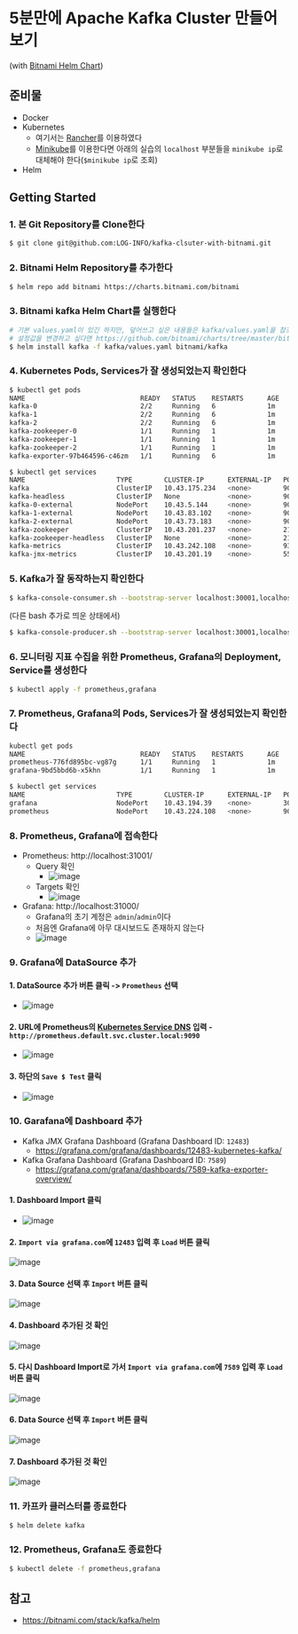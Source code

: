 # 5분만에 Apache Kafka Cluster 만들어보기 
(with [Bitnami Helm Chart](https://github.com/bitnami/charts))

## 준비물
- Docker
- Kubernetes 
  - 여기서는 [Rancher](https://rancher.com/)를 이용하였다
  - [Minikube](https://minikube.sigs.k8s.io/docs/start/)를 이용한다면 아래의 실습의 `localhost` 부분들을 `minikube ip`로 대체해야 한다(`$minikube ip`로 조회)
- Helm

## Getting Started
### 1. 본 Git Repository를 Clone한다
```bash
$ git clone git@github.com:LOG-INFO/kafka-clsuter-with-bitnami.git
```

### 2. Bitnami Helm Repository를 추가한다
```bash
$ helm repo add bitnami https://charts.bitnami.com/bitnami
```

### 3. Bitnami kafka Helm Chart를 실행한다
```bash
# 기본 values.yaml이 있긴 하지만, 덮어쓰고 싶은 내용들은 kafka/values.yaml을 참조한다
# 설정값을 변경하고 싶다면 https://github.com/bitnami/charts/tree/master/bitnami/kafka/#installing-the-chart 를 참고한다
$ helm install kafka -f kafka/values.yaml bitnami/kafka
```

### 4. Kubernetes Pods, Services가 잘 생성되었는지 확인한다
```bash
$ kubectl get pods                                                                                                                                               INT  rancher-desktop kube
NAME                             READY   STATUS    RESTARTS      AGE
kafka-0                          2/2     Running   6             1m
kafka-1                          2/2     Running   6             1m
kafka-2                          2/2     Running   6             1m
kafka-zookeeper-0                1/1     Running   1             1m
kafka-zookeeper-1                1/1     Running   1             1m
kafka-zookeeper-2                1/1     Running   1             1m
kafka-exporter-97b464596-c46zm   1/1     Running   6             1m

$ kubectl get services                                                                                                                                                  ok  rancher-desktop kube
NAME                       TYPE        CLUSTER-IP      EXTERNAL-IP   PORT(S)                      AGE
kafka                      ClusterIP   10.43.175.234   <none>        9092/TCP                     1m
kafka-headless             ClusterIP   None            <none>        9092/TCP,9093/TCP            1m
kafka-0-external           NodePort    10.43.5.144     <none>        9094:30001/TCP               1m
kafka-1-external           NodePort    10.43.83.102    <none>        9094:30002/TCP               1m
kafka-2-external           NodePort    10.43.73.183    <none>        9094:30003/TCP               1m
kafka-zookeeper            ClusterIP   10.43.201.237   <none>        2181/TCP,2888/TCP,3888/TCP   1m
kafka-zookeeper-headless   ClusterIP   None            <none>        2181/TCP,2888/TCP,3888/TCP   1m
kafka-metrics              ClusterIP   10.43.242.108   <none>        9308/TCP                     1m
kafka-jmx-metrics          ClusterIP   10.43.201.19    <none>        5556/TCP                     1m
```

### 5. Kafka가 잘 동작하는지 확인한다
```bash
$ kafka-console-consumer.sh --bootstrap-server localhost:30001,localhost:30002,localhost:30003 --topic test --from-beginning --group test
```
(다른 bash 추가로 띄운 상태에서)
```bash
$ kafka-console-producer.sh --bootstrap-server localhost:30001,localhost:30002,localhost:30003 --topic test
```

### 6. 모니터링 지표 수집을 위한 Prometheus, Grafana의 Deployment, Service를 생성한다
```bash
$ kubectl apply -f prometheus,grafana
```

### 7. Prometheus, Grafana의 Pods, Services가 잘 생성되었는지 확인한다
```bash
kubectl get pods                                                                                                                                               INT  rancher-desktop kube
NAME                             READY   STATUS    RESTARTS      AGE
prometheus-776fd895bc-vg87g      1/1     Running   1             1m
grafana-9bd5bbd6b-x5khn          1/1     Running   1             1m

$ kubectl get services                                                                                                                                                 
NAME                       TYPE        CLUSTER-IP      EXTERNAL-IP   PORT(S)                      AGE
grafana                    NodePort    10.43.194.39    <none>        3000:31000/TCP               1m
prometheus                 NodePort    10.43.224.108   <none>        9090:31001/TCP               1m
```

### 8. Prometheus, Grafana에 접속한다
- Prometheus: http://localhost:31001/
  - Query 확인
    - ![image](https://user-images.githubusercontent.com/29394651/188572246-c9cd1974-3c93-4c49-8699-22be41b50642.png)
  - Targets 확인
    - ![image](https://user-images.githubusercontent.com/29394651/188572790-32e7db75-ad35-45f4-a3d1-1599ff841d9b.png)
- Grafana: http://localhost:31000/
  - Grafana의 초기 계정은 `admin`/`admin`이다
  - 처음엔 Grafana에 아무 대시보드도 존재하지 않는다
  - ![image](https://user-images.githubusercontent.com/29394651/188572350-7e9c01e7-cd95-4b78-962b-d09b9ef12411.png)

### 9. Grafana에 DataSource 추가
#### 1. DataSource 추가 버튼 클릭 -> `Prometheus` 선택
- ![image](https://user-images.githubusercontent.com/29394651/188573154-65d1ad9d-9c12-4a50-8cce-a91e702ba923.png)
#### 2. URL에 Prometheus의 [Kubernetes Service DNS]([url](https://kubernetes.io/docs/concepts/services-networking/dns-pod-service/)) 입력 - `http://prometheus.default.svc.cluster.local:9090`
- ![image](https://user-images.githubusercontent.com/29394651/188573549-0e7e2cfa-174d-4f25-b0e9-417e24c42225.png)
#### 3. 하단의 `Save $ Test` 클릭
- ![image](https://user-images.githubusercontent.com/29394651/188574259-4953d08a-3124-404b-bc8c-697e40a5df78.png)

### 10. Garafana에 Dashboard 추가
- Kafka JMX Grafana Dashboard (Grafana Dashboard ID: `12483`)
  - https://grafana.com/grafana/dashboards/12483-kubernetes-kafka/
- Kafka Grafana Dashboard (Grafana Dashboard ID: `7589`)
  - https://grafana.com/grafana/dashboards/7589-kafka-exporter-overview/

#### 1. Dashboard Import 클릭
- ![image](https://user-images.githubusercontent.com/29394651/188575772-3f678541-79c0-4d93-bd1e-8f8dc642b086.png)

#### 2. `Import via grafana.com`에 `12483` 입력 후 `Load` 버튼 클릭
![image](https://user-images.githubusercontent.com/29394651/188576218-389523d5-744a-4dca-8e17-4373c313efa7.png)

#### 3. Data Source 선택 후 `Import` 버튼 클릭
![image](https://user-images.githubusercontent.com/29394651/188577070-25d7e0b0-b3db-4d07-b666-feb76b014314.png)

#### 4. Dashboard 추가된 것 확인
![image](https://user-images.githubusercontent.com/29394651/188577213-d8fde6db-c69e-4c9f-b4de-6f9420e7e7b6.png)

#### 5. 다시 Dashboard Import로 가서 `Import via grafana.com`에 `7589` 입력 후 `Load` 버튼 클릭
![image](https://user-images.githubusercontent.com/29394651/188576435-1ebe6a58-287e-49cd-9e33-337f3e3ca201.png)

#### 6. Data Source 선택 후 `Import` 버튼 클릭
![image](https://user-images.githubusercontent.com/29394651/188576771-23df3b44-8e90-4e32-863f-f2fc04700916.png)

#### 7. Dashboard 추가된 것 확인
![image](https://user-images.githubusercontent.com/29394651/188577347-3e5e9d8b-3662-434b-abbe-55c2cd2cf563.png)

### 11. 카프카 클러스터를 종료한다
```bash
$ helm delete kafka
```

### 12. Prometheus, Grafana도 종료한다
```bash
$ kubectl delete -f prometheus,grafana
```

## 참고
- https://bitnami.com/stack/kafka/helm
